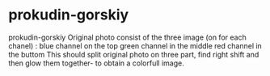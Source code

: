 # prokudin-gorskiy
prokudin-gorskiy Original photo consist of the three image (on for each chanel) :  blue channel on the top green channel in the middle red channel in the buttom This should split original photo on three part, find right shift and then glow them together- to obtain a colorfull image.
